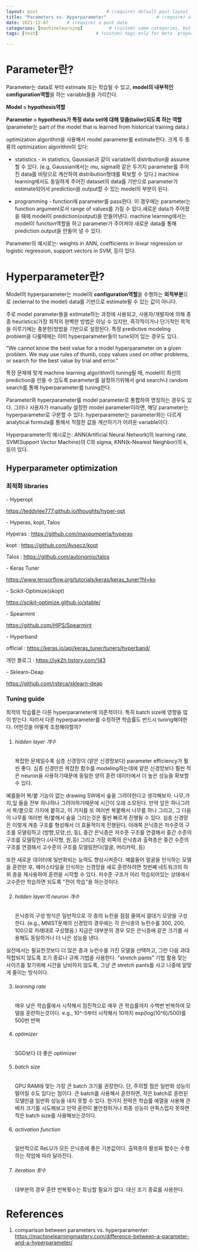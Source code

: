 ```yaml
---
layout: post                          # (require) default post layout
title: "Parameters vs. Hyperparameter"                   # (require) a string title
date: 2021-12-07       # (require) a post date
categories: [machinelearning]          # (custom) some categories, but makesure these categories already exists inside path of `category/`
tags: [test]                      # (custom) tags only for meta `property="article:tag"`

---
```




# Parameter란?

Parameter는 data로 부터 estimate 또는 학습될 수 있고, **model의 내부적인 configuration역할**을 하는 variable들을 가리킨다. 



**Model = hypothesis역할**



**Parameter = hypothesis가 특정 data set에 대해 맞춤(tailor)되도록 하는 역할** (parameter는 part of the model that is learned from historical training data.)



optimization algorithm을 사용해서 model parameter를 estimate한다. 크게 두 종류의 optimization algorithm이 있다:

- statistics - in statistics, Gaussian과 같이 variable의 distribution을 assume할 수 있다. (e.g, Gaussian에서는 mu, sigma와 같은 두가지 parameter를 주어진 data를 바탕으로 계산하여 distribution형태를 확보할 수 있다.) machine learning에서도 동일하게 주어진 dataset의 data를 기반으로 parameter가 estimate되어서 prediction을 output할 수 있는 model의 부분이 된다. 

- programming - function에 parameter를 pass한다. 이 경우에는 parameter는 function argument로서 range of values를 가질 수 있다.새로운 data가 주어졌을 때에 model이 prediction(output)을 만들어낸다. machine learning에서는 model이 function역할을 하고 parameter가 주어져야 새로운 data를 통해 prediction output을 만들어 낼 수 있다.



Parameter의 예시로는: weights in ANN, coefficients in linear regression or logistic regression, support vectors in SVM, 등이 있다.





# Hyperparameter란?

Model의 hyperparameter는 model의 **configuration역할**을 수행하는 **외적부분**으로 (external to the model) data를 기반으로 estimate될 수 있는 값이 아니다. 

주로 model parameter들을 estimate하는 과정에 사용되고, 사용자/개발자에 의해 종종 heuristics(가장 최적의 완벽한 방법은 아닐 수 있지만, 즉각적이거나 단기적인 목적을 이루기에는 충분한)방법을 기반으로 설정된다. 특정 predictive modeling problem을 다룰때에는 이미 hyperparameter들이 tune되어 있는 경우도 있다.

"We cannot know the best value for a model hyperparameter on a given problem. We may use rules of thumb, copy values used on other problems, or search for the best value by trial and error."

특정 문제에 맞게 machine learning algorithm이 tuning될 때, model이 최선의 prediction을 만들 수 있도록 parameter를 설정하기위해서 grid search나 random search를 통해 hyperparameter를 tuning한다. 

Parameter와 hyperparameter를 model parameter로 통합하여 명칭하는 경우도 있다. 그러나 사용자가 manually 설정한 model parameter이라면, 해당 parameter는 hyperparameter로 구분할 수 있다. hyperparameter는 parameter와는 다르게 analytical formula를 통해서 적절한 값을 계산하기가 어려운 variable이다.  



Hyperparameter의 예시로는: ANN(Artificial Neural Network)의 learning rate, SVM(Support Vector Machine)의 C와 sigma, KNN(k-Nearest Neighbor)의 k, 등이 있다.



## Hyperparameter optimization



### 최적화 libraries

 \- Hyperopt

https://teddylee777.github.io/thoughts/hyper-opt



 \- Hyperas, kopt, Talos

Hyperas : https://github.com/maxpumperla/hyperas

kopt : https://github.com/Avsecz/kopt

Talos : https://github.com/autonomio/talos



 \- Keras Tuner

https://www.tensorflow.org/tutorials/keras/keras_tuner?hl=ko

 

\- Scikit-Optimize(skopt)

https://scikit-optimize.github.io/stable/

 

\- Spearmint

https://github.com/HIPS/Spearmint



 \- Hyperband

official : https://keras.io/api/keras_tuner/tuners/hyperband/

개인 블로그 : https://iyk2h.tistory.com/143



 \- Sklearn-Deap

https://github.com/rsteca/sklearn-deap



### Tuning guide

최적의 학습률은 다른 hyperparameter에 의존적이다. 특히 batch size에 영향을 많이 받는다. 따라서 다른 hyperparameter를 수정하면 학습률도 반드시 tuning해야한다. 어떤것을 어떻게 조정해야할까?



1. ###### hidden layer 개수

   복잡한 문제일수록 심층 신경망이 (얕은 신경망보다) parameter efficiency가 훨씬 좋다.
   심층 신경만은 복잡한 함수를 modeling하는데에 얕은 신경망보다 훨씬 적은 neuron을 사용하기때문에 동일한 양의 훈련 데이터에서 더 높은 성능을 확보할 수 있다.

 예를들어 복/붙 기능이 없는 drawing SW에서 숲을 그려야한다고 생각해보자. 나무,가지,잎 들을 전부 하나하나 그려야하기때문에 시간이 오래 소모된다. 만약 잎은 하나그려서 복/붙으로 가지에 붙히고, 이 가지를 또 여러번 복붙해서 나무를 하나 그리고, 그 다음 이 나무를 여러번 복/붙해서 숲을 그리는것은 훨씬 빠르게 진행될 수 있다. 심층 신경망은 이렇게 계층 구조를 형성해서 더 효율적이게 진행된다. 아래쪽 은닉층은 저수준의 구조를 모델링하고 (방향,모양,선, 등), 중간 은닉층은 저수준 구조를 연결해서 중간 수준의 구조를 모델링한다.(사각형, 원,등) 그리고 가장 위쪽의 은닉층과 출력층은 중간 수준의 구조를 연결해서 고수준의 구조를 모델링한다(얼굴, 머리카락, 등)

 또한 새로운 데이터에 일반화되는 능력도 향상시켜준다. 예를들어 얼굴을 인식하는 모델을 훈련한 후, 헤어스타일을 인식하는 신경망을 새로 훈련하려면 첫번째 네트워크의 하위 층을 재사용하여 훈련을 시작할 수 있다. 저수준 구조가 미리 학습되어있는 상태에서 고수준만 학습하면 되도록 "전이 학습"을 하는것이다. 



2. ###### hidden layer의 neuron 개수

   은닉층의 구성 방식은 일반적으로 각 층의 뉴런을 점점 줄여서 깔대기 모양을 구성한다.
   (e.g., MNIST문제의 신경망의 경우에는 각 은닉층의 뉴런수를 300, 200, 100으로 차례대로 구성했음.)
   지금은 대부분의 경우 모든 은닉층에 같은 크기를 사용해도 동일하거나 더 나은 성능을 낸다. 

 실전에서는 필요한것보다 더 많은 층과 뉴런수를 가진 모델을 선택하고, 그런 다음 과대적합되지 않도록 조기 종료나 규제 기법을 사용한다. 
 "stretch pants" 기법 활용
 맞는 사이즈를 찾기위해 시간을 낭비하지 않도록, 그냥 큰 stretch pants를 사고 나중에 알맞게 줄이는 방식이다.



3. ###### learning rate

   매우 낮은 학습률에서 시작해서 점진적으로 매우 큰 학습률까지 수백번 반복하여 모델을 훈련하는것이다. 
   e.g., 10^-5부터 시작해서 10까지 exp(log(10^6)/500)를 500번 반복

   

4. ###### optimizer

   SGD보다 더 좋은 optimizer

   

5. ###### batch size

   GPU RAM에 맞는 가장 큰 batch 크기를 권장한다. 단, 주의할 점은 일반화 성능이 떨어질 수도 있다는 점이다. 큰 batch를 사용해서 훈련하면, 작은 batch로 훈련된 모델만큼 일반화 성능을 내지 못할 수 있다. 
   한가지 전략은 학습률 예열을 사용해 큰 배치 크기를 시도해보고 만약 훈련이 불안정하거나 최종 성능이 만족스럽지 못하면 작은 batch size를 사용해보는것이다.

   

6. ###### activation function

   일반적으로 ReLU가 모든 은닉층에 좋은 기본값이다.
   출력층의 활성화 함수는 수행하는 작업에 따라 달라진다.

   

7. ###### iteration 횟수

   대부분의 경우 훈련 반복횟수는 튜닝할 필요가 없다. 대신 조기 종료를 사용한다.

   

# References

1. comparison between parameters vs. hyperparamenter: https://machinelearningmastery.com/difference-between-a-parameter-and-a-hyperparameter/